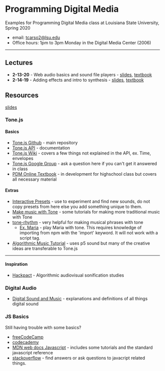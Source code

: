 # Programming Digital Media

Examples for Programming Digital Media class at Louisiana State University, Spring 2020

- email: <tcarso2@lsu.edu>   
- Office hours: 1pm to 3pm Monday in the Digital Media Center (2006)

---

## Lectures
- **2-13-20** - Web audio basics and sound file players - [slides](https://lsu-pdm-2020.netlify.com/week_1_t/_site/#/), [textbook](https://pdm.lsupathways.org/3_audio/1_sampler/1_lesson_1/)
- **2-14-19** - Adding effects and intro to synthesis - [slides](https://lsu-pdm-2019.netlify.com/week_1_th/_static/#/), [textbook](https://pdm.lsupathways.org/3_audio/1_sampler/2_lesson_2/)
<!-- - **2-19-19** - Making synthesizers from scratch - [slides](https://lsu-pdm-2019.netlify.com/week_2_t/_static/#/) -->
<!-- - **2-21-19** - Scheduling signals and LFOs - [slides](https://lsu-pdm-2019.netlify.com/week_2_th/_static/#/) -->
<!-- - **2-25-19** - Instruments and Sequencers - [slides](https://lsu-pdm-2019.netlify.com/week_3_t/_static/#/), [textbook](https://pdm.lsupathways.org/3_audio/2_synthsandmusic/2_lesson_2/) -->
<!-- - **2-28-19** - Sound Effects and Sequencers - [slides](https://lsu-pdm-2019.netlify.com/week_3_th/_static/#/) -->
<!-- - **3-6-19** - Rhythm / Scales / Tuning / Distributed smartphone music - [slides](https://lsu-pdm-2019.netlify.com/week_4_t/_static/#/) -->
## Resources
[slides](https://lsu-pdm-2019.netlify.com/readme.html)

### Tone.js

#### Basics

- [Tone.js Github](https://github.com/Tonejs/Tone.js) - main repository
- [Tone.js API](https://tonejs.github.io/docs/) - documentation
- [Tone.js Wiki](https://github.com/Tonejs/Tone.js/wiki) - covers a few things not explained in the API, ex. Time, envelopes 
- [Tone.js Google Group](https://groups.google.com/forum/#!forum/tonejs) - ask a question here if you can't get it answered in class
- [PDM Online Textbook](https://pdm.lsupathways.org/) - in development for highschool class but covers all necessary material

#### Extras

- [Interactive Presets](https://www.guitarland.com/MusicTheoryWithToneJS/Presets-gh-pages/) - use to experiment and find new sounds, do not copy presets from here else you add something unique to them. 
- [Make music with Tone](https://www.guitarland.com/MusicTheoryWithToneJS/TonejsSetup.html) - some tutorials for making more traditional music with Tone
- [tone-rhythm](https://github.com/scraggo/tone-rhythm) - very helpful for making musical phrases with tone
  - [Ex. Maria](https://codesandbox.io/s/qzq0lvpq0w) - play Maria with tone. This requires knowledge of importing from npm with the 'import' keyword. It will not work with a script tag.
- [Algorithmic Music Tutorial](https://junshern.github.io/algorithmic-music-tutorial/) - uses p5 sound but many of the creative ideas are transferable to Tone.js
---
#### Inspiration

- [Hackpact](https://stc.github.io/HackPact/) - Algorithmic audiovisual sonification studies


### Digital Audio

- [Digital Sound and Music](http://digitalsoundandmusic.com/curriculum/) - explanations and definitions of all things digital sound

### JS Basics

Still having trouble with some basics? 

- [freeCodeCamp](https://www.freecodecamp.org/)
- [codecademy](https://www.codecademy.com/learn/introduction-to-javascript)
- [MDN web docs Javascript](https://developer.mozilla.org/en-US/docs/Web/JavaScript) - includes some tutorials and the standard javascript reference 
- [stackoverflow](https://stackoverflow.com/) - find answers or ask questions to javacript related things. 